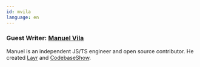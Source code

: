 ```yaml
---
id: mvila
language: en
---
```


### Guest Writer: [Manuel Vila](https://github.com/mvila)

Manuel is an independent JS/TS engineer and open source contributor. He created [Layr](https://github.com/layrjs/layr) and [CodebaseShow](https://codebase.show/).
